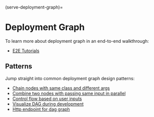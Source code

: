 (serve-deployment-graph)=

# Deployment Graph

To learn more about deployment graph in an end-to-end walkthrough:

- [E2E Tutorials](./deployment-graph/deployment-graph-e2e-tutorial.md)

## Patterns

Jump straight into common deployment graph design patterns:

- [Chain nodes with same class and different args](deployment-graph/chain_nodes_same_class_different_args.md)
- [Combine two nodes with passing same input in parallel](deployment-graph/combine_two_nodes_with_passing_input_parallel.md)
- [Control flow based on user inputs](deployment-graph/control_flow_based_on_user_inputs.md)
- [Visualize DAG during development](deployment-graph/visualize_dag_during_development.md)
- [Http endpoint for dag graph](deployment-graph/http_endpoint_for_dag_graph.md)
